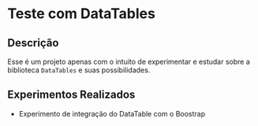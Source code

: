 # Teste com DataTables

## Descrição
Esse é um projeto apenas com o intuito de experimentar e estudar sobre a biblioteca `DataTables` e suas possibilidades.

## Experimentos Realizados
- Experimento de integração do DataTable com o Boostrap